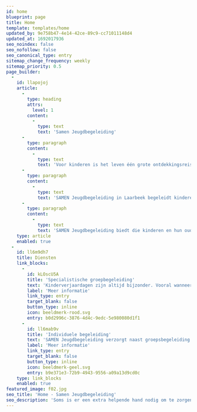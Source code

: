 ```yaml
---
id: home
blueprint: page
title: Home
template: templates/home
updated_by: 9e758b47-4e14-42ce-89c9-cc71011148d4
updated_at: 1692017936
seo_noindex: false
seo_nofollow: false
seo_canonical_type: entry
sitemap_change_frequency: weekly
sitemap_priority: 0.5
page_builder:
  -
    id: llapojoj
    article:
      -
        type: heading
        attrs:
          level: 1
        content:
          -
            type: text
            text: 'Samen Jeugdbegeleiding'
      -
        type: paragraph
        content:
          -
            type: text
            text: 'Voor kinderen is het leven één grote ontdekkingsreis. Ze moeten alles nog leren en dat gaat met vallen en opstaan. Elk kind doet dat in zijn of haar eigen tempo en op zijn of haar eigen manier. Maar soms is er een extra helpende hand nodig om te zorgen dat je kind zich goed kan ontwikkelen. En dan komt SAMEN Jeugdbegeleiding in beeld.'
      -
        type: paragraph
        content:
          -
            type: text
            text: 'SAMEN Jeugdbegeleiding in Laarbeek begeleidt kinderen en hun ouders of verzorgers op de route naar passend onderwijs. Dat doen we voor jonge kinderen die naar de basisschool gaan. Maar ook voor wat oudere kinderen die al op de basisschool zitten en moeite hebben om bij te blijven, of gedragsproblematieken hebben.'
      -
        type: paragraph
        content:
          -
            type: text
            text: 'SAMEN Jeugdbegeleiding biedt die kinderen en hun ouders of verzorgers de begeleiding die ze nodig hebben. Op maat gemaakt, want ieder kind is natuurlijk uniek. Wij denken niet in beperkingen, maar in ontwikkelingskansen en mogelijkheden. In een veilige, prettige en uitdagende (speel)omgeving werken we er samen aan om te zorgen dat je kind toch zijn of haar bestemming bereikt! Samen, niet alleen.'
    type: article
    enabled: true
  -
    id: ll6m9dh7
    title: Diensten
    link_blocks:
      -
        id: kLOscU5A
        title: 'Specialistische groepbegeleiding'
        text: 'Kinderverjaardagen zijn altijd bijzonder. Vooral wanneer er vier kaarsjes op de taart staan: dan is je kindje gepromoveerd van peuter tot kleuter en mag hij of zij naar de basisschool! Klaar om nieuwe dingen te ontdekken en te leren!'
        label: 'Meer informatie'
        link_type: entry
        target_blank: false
        button_type: inline
        icon: beeldmerk-rood.svg
        entry: b0d2996c-3876-4d4c-9edc-5e980080d1f1
      -
        id: ll6mab9v
        title: 'Individuele begeleiding'
        text: 'SAMEN Jeugdbegeleiding verzorgt naast groepsbegeleiding ook individuele begeleiding. Deze begeleiding vindt plaats op de plek waar de hulpvraag het meest speelt.'
        label: 'Meer informatie'
        link_type: entry
        target_blank: false
        button_type: inline
        icon: beeldmerk-geel.svg
        entry: b9e371e3-72b9-4943-9556-a09a13d9cd0c
    type: link_blocks
    enabled: true
featured_image: f02.jpg
seo_title: 'Home - Samen Jeugdbegeleiding'
seo_description: 'Soms is er een extra helpende hand nodig om te zorgen dat je kind zich goed kan ontwikkelen. En dan komt SAMEN Jeugdbegeleiding in beeld.'
---
```

